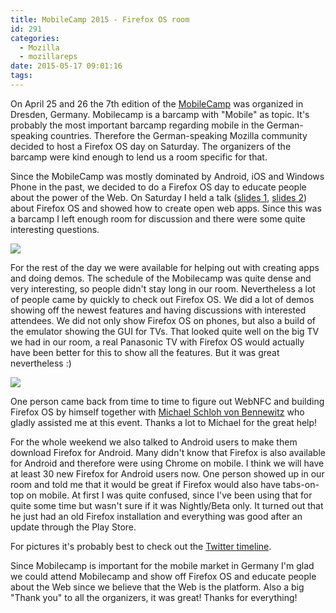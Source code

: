 ```yaml
---
title: MobileCamp 2015 - Firefox OS room
id: 291
categories:
  - Mozilla
  - mozillareps
date: 2015-05-17 09:01:16
tags:
---
```


On April 25 and 26 the 7th edition of the [MobileCamp](http://www.mobilecamp.de) was organized in Dresden, Germany. Mobilecamp is a barcamp with "Mobile" as topic. It's probably the most important barcamp regarding mobile in the German-speaking countries. Therefore the German-speaking Mozilla community decided to host a Firefox OS day on Saturday. The organizers of the barcamp were kind enough to lend us a room specific for that.

Since the MobileCamp was mostly dominated by Android, iOS and Windows Phone in the past, we decided to do a Firefox OS day to educate people about the power of the Web. On Saturday I held a talk ([slides 1](http://mkohler.codes/presentations/mozilla-mobilecamp-dresden-2015/index.html), [slides 2](http://mkohler.codes/presentations/mozilla-mobilecamp-dresden-2015-hacking/index.html)) about Firefox OS and showed how to create open web apps. Since this was a barcamp I left enough room for discussion and there were some quite interesting questions.

![](http://michaelkohler.info/mozilla/mobilecamp_2015_talk.jpg)

For the rest of the day we were available for helping out with creating apps and doing demos. The schedule of the Mobilecamp was quite dense and very interesting, so people didn't stay long in our room. Nevertheless a lot of people came by quickly to check out Firefox OS. We did a lot of demos showing off the newest features and having discussions with interested attendees. We did not only show Firefox OS on phones, but also a build of the emulator showing the GUI for TVs. That looked quite well on the big TV we had in our room, a real Panasonic TV with Firefox OS would actually have been better for this to show all the features. But it was great nevertheless :)

![](http://michaelkohler.info/mozilla/mobilecamp_2015_tv.jpg)

One person came back from time to time to figure out WebNFC and building Firefox OS by himself together with [Michael Schloh von Bennewitz](https://mozillians.org/en-US/u/michaesc/) who gladly assisted me at this event. Thanks a lot to Michael for the great help!

For the whole weekend we also talked to Android users to make them download Firefox for Android. Many didn't know that Firefox is also available for Android and therefore were using Chrome on mobile. I think we will have at least 30 new Firefox for Android users now. One person showed up in our room and told me that it would be great if Firefox would also have tabs-on-top on mobile. At first I was quite confused, since I've been using that for quite some time but wasn't sure if it was Nightly/Beta only. It turned out that he just had an old Firefox installation and everything was good after an update through the Play Store.

For pictures it's probably best to check out the [Twitter timeline](https://twitter.com/hashtag/mcdd15?src=hash).

Since Mobilecamp is important for the mobile market in Germany I'm glad we could attend Mobilecamp and show off Firefox OS and educate people about the Web since we believe that the Web is the platform. Also a big "Thank you" to all the organizers, it was great! Thanks for everything!